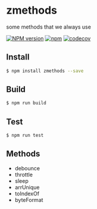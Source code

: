 # zmethods
some methods that we always use

[![NPM version][npm-image]][npm-url]
[![npm](https://img.shields.io/npm/dt/zmethods.svg)](https://www.npmjs.com/package/zmethods)
[![codecov](https://codecov.io/gh/klren0312/zutils/branch/master/graph/badge.svg)](https://codecov.io/gh/klren0312/zutils)

[npm-image]: https://img.shields.io/badge/npm-v1.0.7-blue.svg
[npm-url]: https://www.npmjs.com/package/zmethods

## Install
```bash
$ npm install zmethods --save
```

## Build
```bash
$ npm run build
```

## Test
```bash
$ npm run test
```

## Methods

 - debounce
 - throttle
 - sleep
 - arrUnique
 - toIndexOf
 - byteFormat

